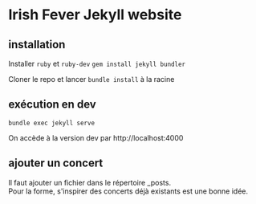 # Irish Fever Jekyll website

## installation
Installer `ruby` et `ruby-dev`
`gem install jekyll bundler`

Cloner le repo et lancer `bundle install` à la racine

## exécution en dev
`bundle exec jekyll serve`

On accède à la version dev par http://localhost:4000

## ajouter un concert
Il faut ajouter un fichier dans le répertoire _posts.  
Pour la forme, s'inspirer des concerts déjà existants est une bonne idée.